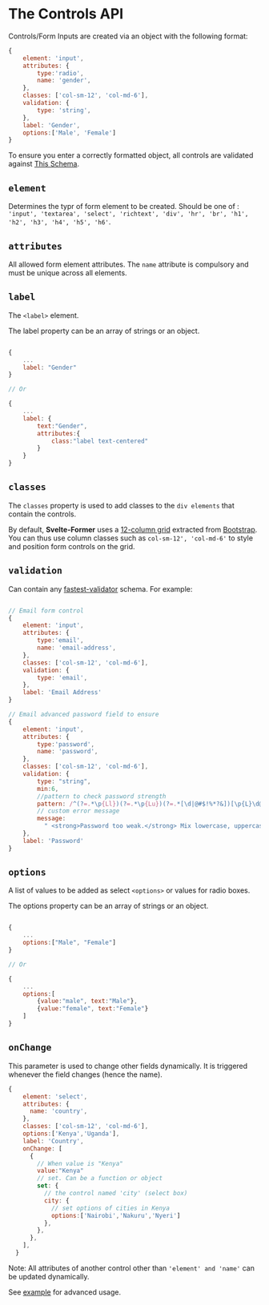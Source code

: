 <!--
 Copyright (c) 2024 Anthony Mugendi

 This software is released under the MIT License.
 https://opensource.org/licenses/MIT
-->

# The Controls API

Controls/Form Inputs are created via an object with the following format:

```javascript
{
    element: 'input',
    attributes: {
        type:'radio',
        name: 'gender',
    },
    classes: ['col-sm-12', 'col-md-6'],
    validation: {
        type: 'string',
    },
    label: 'Gender',
    options:['Male', 'Female']
}
```

To ensure you enter a correctly formatted object, all controls are validated against [This Schema](./control-schema.md).

## `element`

Determines the typr of form element to be created. Should be one of : `'input', 'textarea', 'select', 'richtext', 'div', 'hr', 'br', 'h1', 'h2', 'h3', 'h4', 'h5', 'h6'`.

## `attributes`

All allowed form element attributes. The `name` attribute is compulsory and must be unique across all elements.

## `label`

The `<label>` element.

The label property can be an array of strings or an object.

```javascript

{
    ...
    label: "Gender"
}

// Or

{
    ...
    label: {
        text:"Gender",
        attributes:{
            class:"label text-centered"
        }
    }
}


```

## `classes`

The `classes` property is used to add classes to the `div elements` that contain the controls.

By default, **Svelte-Former** uses a [12-column grid](../src//styles/grid.scss) extracted from [Bootstrap](https://getbootstrap.com/). You can thus use column classes such as `col-sm-12', 'col-md-6'` to style and position form controls on the grid.

## `validation`

Can contain any [fastest-validator](https://www.npmjs.com/package/fastest-validator) schema. For example:

```javascript

// Email form control
{
    element: 'input',
    attributes: {
        type:'email',
        name: 'email-address',
    },
    classes: ['col-sm-12', 'col-md-6'],
    validation: {
        type: 'email',
    },
    label: 'Email Address'
}

// Email advanced password field to ensure
{
    element: 'input',
    attributes: {
        type:'password',
        name: 'password',
    },
    classes: ['col-sm-12', 'col-md-6'],
    validation: {
        type: "string",
        min:6,
        //pattern to check password strength
        pattern: /^(?=.*\p{Ll})(?=.*\p{Lu})(?=.*[\d|@#$!%*?&])[\p{L}\d@#$!%*?&]{6,}$/gmu,
        // custom error message
        message:
          " <strong>Password too weak.</strong> Mix lowercase, uppercase, special characters and numbers",
    },
    label: 'Password'
}

```

## `options`

A list of values to be added as select `<options>` or values for radio boxes.

The options property can be an array of strings or an object.

```javascript

{
    ...
    options:["Male", "Female"]
}

// Or

{
    ...
    options:[
        {value:"male", text:"Male"},
        {value:"female", text:"Female"}
    ]
}


```

## `onChange`

This parameter is used to change other fields dynamically. It is triggered whenever the field changes (hence the name).

```javascript
{
    element: 'select',
    attributes: {
      name: 'country',
    },
    classes: ['col-sm-12', 'col-md-6'],
    options:['Kenya','Uganda'],
    label: 'Country',
    onChange: [
      {
        // When value is "Kenya"
        value:"Kenya"
        // set. Can be a function or object
        set: {
          // the control named 'city' (select box)
          city: {
            // set options of cities in Kenya
            options:['Nairobi','Nakuru','Nyeri']
          },
        },
      },
    ],
  }

```

Note: All attributes of another control other than `'element' and 'name'` can be updated dynamically.

See [example](https://mugendi.github.io/docs/svelte-former/) for advanced usage.